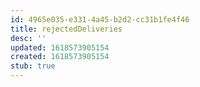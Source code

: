 ```yaml
---
id: 4965e035-e331-4a45-b2d2-cc31b1fe4f46
title: rejectedDeliveries
desc: ''
updated: 1618573905154
created: 1618573905154
stub: true
---
```


